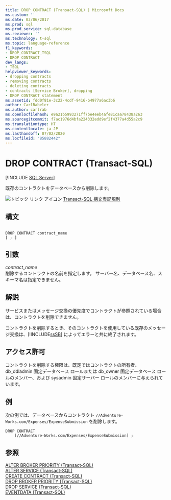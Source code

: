 ```yaml
---
title: DROP CONTRACT (Transact-SQL) | Microsoft Docs
ms.custom: ''
ms.date: 03/06/2017
ms.prod: sql
ms.prod_service: sql-database
ms.reviewer: ''
ms.technology: t-sql
ms.topic: language-reference
f1_keywords:
- DROP_CONTRACT_TSQL
- DROP CONTRACT
dev_langs:
- TSQL
helpviewer_keywords:
- dropping contracts
- removing contracts
- deleting contracts
- contracts [Service Broker], dropping
- DROP CONTRACT statement
ms.assetid: fdd0f81e-3c22-4cdf-9416-b4977a6ac3b6
author: CarlRabeler
ms.author: carlrab
ms.openlocfilehash: e9a21b5993271ff7be4eeb4afe81caa78438a263
ms.sourcegitcommit: f7ac1976d4bfa224332edd9ef2f4377a4d55a2c9
ms.translationtype: HT
ms.contentlocale: ja-JP
ms.lasthandoff: 07/02/2020
ms.locfileid: "85882442"
---
```

# <a name="drop-contract-transact-sql"></a>DROP CONTRACT (Transact-SQL)
[!INCLUDE [SQL Server](../../includes/applies-to-version/sqlserver.md)]

  既存のコントラクトをデータベースから削除します。  
  
 ![トピック リンク アイコン](../../database-engine/configure-windows/media/topic-link.gif "トピック リンク アイコン") [Transact-SQL 構文表記規則](../../t-sql/language-elements/transact-sql-syntax-conventions-transact-sql.md)  
  
## <a name="syntax"></a>構文  
  
```syntaxsql
  
DROP CONTRACT contract_name   
[ ; ]  
```  
  
## <a name="arguments"></a>引数  
 *contract_name*  
 削除するコントラクトの名前を指定します。 サーバー名、データベース名、スキーマ名は指定できません。  
  
## <a name="remarks"></a>解説  
 サービスまたはメッセージ交換の優先度でコントラクトが参照されている場合は、コントラクトを削除できません。  
  
 コントラクトを削除するとき、そのコントラクトを使用している既存のメッセージ交換は、[!INCLUDE[ssSB](../../includes/sssb-md.md)] によってエラーと共に終了されます。  
  
## <a name="permissions"></a>アクセス許可  
 コントラクトを削除する権限は、既定ではコントラクトの所有者、db_ddladmin 固定データベース ロールまたは db_owner 固定データベース ロールのメンバー、および sysadmin 固定サーバー ロールのメンバーに与えられています。  
  
## <a name="examples"></a>例  
 次の例では、データベースからコントラクト `//Adventure-Works.com/Expenses/ExpenseSubmission` を削除します。  
  
```  
DROP CONTRACT   
    [//Adventure-Works.com/Expenses/ExpenseSubmission] ;  
```  
  
## <a name="see-also"></a>参照  
 [ALTER BROKER PRIORITY &#40;Transact-SQL&#41;](../../t-sql/statements/alter-broker-priority-transact-sql.md)   
 [ALTER SERVICE &#40;Transact-SQL&#41;](../../t-sql/statements/alter-service-transact-sql.md)   
 [CREATE CONTRACT &#40;Transact-SQL&#41;](../../t-sql/statements/create-contract-transact-sql.md)   
 [DROP BROKER PRIORITY &#40;Transact-SQL&#41;](../../t-sql/statements/drop-broker-priority-transact-sql.md)   
 [DROP SERVICE &#40;Transact-SQL&#41;](../../t-sql/statements/drop-service-transact-sql.md)   
 [EVENTDATA &#40;Transact-SQL&#41;](../../t-sql/functions/eventdata-transact-sql.md)  
  
  
